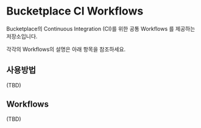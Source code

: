 # Bucketplace CI Workflows
Bucketplace의 Continuous Integration (CI)를 위한 공통 Workflows 를 제공하는 저장소입니다.

각각의 Workflows의 설명은 아래 항목을 참조하세요.

## 사용방법
(TBD)

## Workflows
(TBD)
